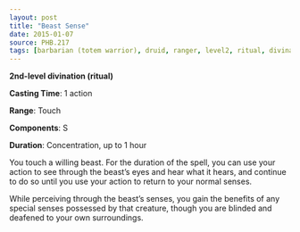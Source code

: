 ```yaml
---
layout: post
title: "Beast Sense"
date: 2015-01-07
source: PHB.217
tags: [barbarian (totem warrior), druid, ranger, level2, ritual, divination]
---
```


**2nd-level divination (ritual)**

**Casting Time**: 1 action

**Range**: Touch

**Components**: S

**Duration**: Concentration, up to 1 hour

You touch a willing beast. For the duration of the spell, you can use your action to see through the beast’s eyes and hear what it hears, and continue to do so until you use your action to return to your normal senses.

While perceiving through the beast’s senses, you gain the benefits of any special senses possessed by that creature, though you are blinded and deafened to your own surroundings.
